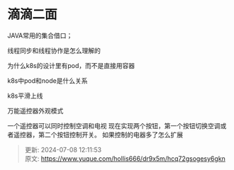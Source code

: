 # 滴滴二面

JAVA常用的集合借口；

线程同步和线程协作是怎么理解的

为什么k8s的设计里有pod，而不是直接用容器

k8s中pod和node是什么关系

k8s平滑上线

万能遥控器外观模式

一个遥控器可以同时控制空调和电视 现在实现两个按钮，第一个按钮切换空调或者遥控器，第二个按钮控制开关。   如果控制的电器多了怎么扩展



> 更新: 2024-07-08 12:11:53  
> 原文: <https://www.yuque.com/hollis666/dr9x5m/hcq72gsogesy6gkn>